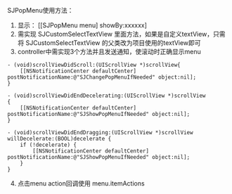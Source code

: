 SJPopMenu使用方法：
1. 显示： [[SJPopMenu menu] showBy:xxxxxx]
2. 需实现 SJCustomSelectTextView 里面方法，如果是自定义textView，只需将 SJCustomSelectTextView 的父类改为项目使用的textView即可
3. controller中需实现3个方法并且发送通知，使滚动时正确显示menu
```
- (void)scrollViewDidScroll:(UIScrollView *)scrollView{
    [[NSNotificationCenter defaultCenter] postNotificationName:@"SJChangePopMenuIfNeeded" object:nil];
}

- (void)scrollViewDidEndDecelerating:(UIScrollView *)scrollView
{
    [[NSNotificationCenter defaultCenter] postNotificationName:@"SJShowPopMenuIfNeeded" object:nil];
}

- (void)scrollViewDidEndDragging:(UIScrollView *)scrollView willDecelerate:(BOOL)decelerate {
    if (!decelerate) {
        [[NSNotificationCenter defaultCenter] postNotificationName:@"SJShowPopMenuIfNeeded" object:nil];
    }
}
```
4. 点击menu action回调使用 menu.itemActions 